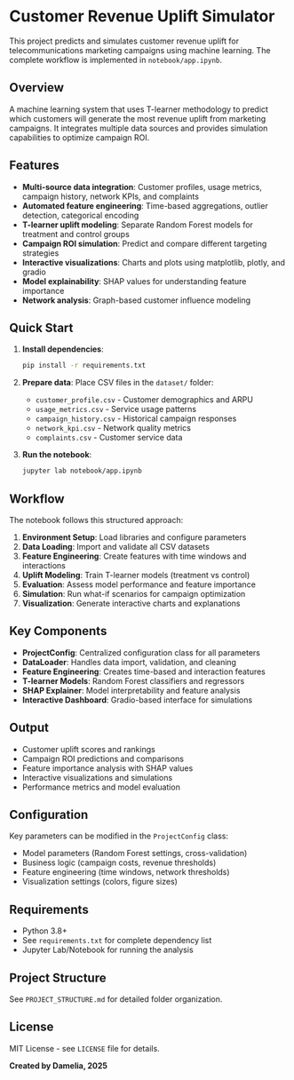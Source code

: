 # Customer Revenue Uplift Simulator

This project predicts and simulates customer revenue uplift for telecommunications marketing campaigns using machine learning. The complete workflow is implemented in `notebook/app.ipynb`.

## Overview

A machine learning system that uses T-learner methodology to predict which customers will generate the most revenue uplift from marketing campaigns. It integrates multiple data sources and provides simulation capabilities to optimize campaign ROI.

## Features

- **Multi-source data integration**: Customer profiles, usage metrics, campaign history, network KPIs, and complaints
- **Automated feature engineering**: Time-based aggregations, outlier detection, categorical encoding
- **T-learner uplift modeling**: Separate Random Forest models for treatment and control groups
- **Campaign ROI simulation**: Predict and compare different targeting strategies
- **Interactive visualizations**: Charts and plots using matplotlib, plotly, and gradio
- **Model explainability**: SHAP values for understanding feature importance
- **Network analysis**: Graph-based customer influence modeling

## Quick Start

1. **Install dependencies**:

   ```bash
   pip install -r requirements.txt
   ```

2. **Prepare data**: Place CSV files in the `dataset/` folder:

   - `customer_profile.csv` - Customer demographics and ARPU
   - `usage_metrics.csv` - Service usage patterns
   - `campaign_history.csv` - Historical campaign responses
   - `network_kpi.csv` - Network quality metrics
   - `complaints.csv` - Customer service data

3. **Run the notebook**:
   ```bash
   jupyter lab notebook/app.ipynb
   ```

## Workflow

The notebook follows this structured approach:

1. **Environment Setup**: Load libraries and configure parameters
2. **Data Loading**: Import and validate all CSV datasets
3. **Feature Engineering**: Create features with time windows and interactions
4. **Uplift Modeling**: Train T-learner models (treatment vs control)
5. **Evaluation**: Assess model performance and feature importance
6. **Simulation**: Run what-if scenarios for campaign optimization
7. **Visualization**: Generate interactive charts and explanations

## Key Components

- **ProjectConfig**: Centralized configuration class for all parameters
- **DataLoader**: Handles data import, validation, and cleaning
- **Feature Engineering**: Creates time-based and interaction features
- **T-learner Models**: Random Forest classifiers and regressors
- **SHAP Explainer**: Model interpretability and feature analysis
- **Interactive Dashboard**: Gradio-based interface for simulations

## Output

- Customer uplift scores and rankings
- Campaign ROI predictions and comparisons
- Feature importance analysis with SHAP values
- Interactive visualizations and simulations
- Performance metrics and model evaluation

## Configuration

Key parameters can be modified in the `ProjectConfig` class:

- Model parameters (Random Forest settings, cross-validation)
- Business logic (campaign costs, revenue thresholds)
- Feature engineering (time windows, network thresholds)
- Visualization settings (colors, figure sizes)

## Requirements

- Python 3.8+
- See `requirements.txt` for complete dependency list
- Jupyter Lab/Notebook for running the analysis

## Project Structure

See `PROJECT_STRUCTURE.md` for detailed folder organization.

## License

MIT License - see `LICENSE` file for details.

**Created by Damelia, 2025**
